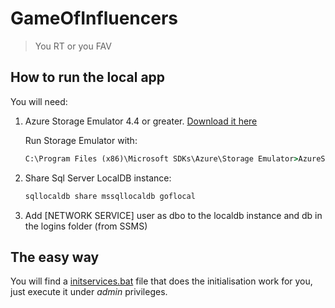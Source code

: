 # GameOfInfluencers
> You RT or you FAV

## How to run the local app
You will need:
1. Azure Storage Emulator 4.4 or greater. [Download it here](https://azure.microsoft.com/en-us/downloads/)

    Run Storage Emulator with:
    ```bat
    C:\Program Files (x86)\Microsoft SDKs\Azure\Storage Emulator>AzureStorageEmulator.exe start
    ```

2. Share Sql Server LocalDB instance:

    ```bat
    sqllocaldb share mssqllocaldb goflocal
    ```

3. Add \[NETWORK SERVICE] user as dbo to the localdb instance and db in the logins folder (from SSMS)

## The easy way

You will find a [initservices.bat](initservices.bat) file that does the initialisation work for you, just execute it under *admin* privileges.